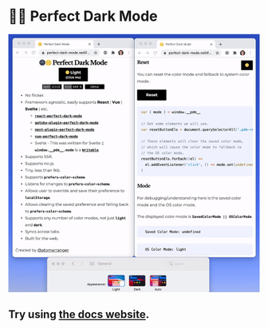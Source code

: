 # 🌚🌝 Perfect Dark Mode

<markdown src="./packages/perfect-dark-mode/README-badges.md" />

![Perfect Dark Mode](perfect-dark-mode.gif)

<markdown src="./packages/perfect-dark-mode/README-features.md" />

## Try using [the docs website](https://perfect-dark-mode.netlify.app/).

<markdown src="./packages/perfect-dark-mode/README-body.md" />

